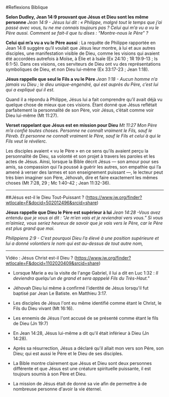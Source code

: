 #Reflexions Biblique 

**Selon Dudley, Jean 14:9 prouvant que Jésus et Dieu sont les même personne**
*Jean 14:9 - Jésus lui dit : « Philippe, malgré tout le temps que
j’ai passé avec vous, tu ne me connais toujours pas ? Celui qui m’a vu a vu le
Père aussi. Comment se fait-il que tu dises : “Montre-nous le Père” ?*

**Celui qui m’a vu a vu le Père aussi** : La requête de Philippe rapportée en
Jean 14:8 suggère qu’il voulait que Jésus leur montre, à lui et aux autres
disciples, une manifestation visible de Dieu, comme les visions qui avaient été
accordées autrefois à Moïse, à Élie et à Isaïe (Ex 24:10 ; 1R 19:9-13 ; Is
6:1-5). Dans ces visions, ces serviteurs de Dieu ont vu des représentations
symboliques de Dieu, et non Dieu lui-même (Ex 33:17-23 ; Jean 1:18). 

**Jésus rappelle que seul le Fils a vu le Père**
*Jean 1:18 - Aucun homme n’a jamais vu Dieu ; le dieu unique-engendré, qui est
auprès du Père, c’est lui qui a expliqué qui il est.*

Quand il a répondu à Philippe, Jésus lui a fait comprendre qu’il avait déjà vu
quelque chose de mieux que ces visions. Étant donné que Jésus reflétait
parfaitement la personnalité de son Père, voir Jésus, c’était comme voir Dieu
lui-même (Mt 11:27).

**Verset rappelant que Jésus est en mission pour Dieu** 
*Mt 11:27 Mon Père m’a confié toutes choses. Personne ne connaît vraiment le
Fils, sauf le Pèreb. Et personne ne connaît vraiment le Père, sauf le Fils et
celui à qui le Fils veut le révélerc.*

Les disciples avaient « vu le Père » en ce sens qu’ils avaient perçu la
personnalité de Dieu, sa volonté et son projet à travers les paroles et les
actes de Jésus. Ainsi, lorsque la Bible décrit Jésus — son amour pour ses amis,
sa compassion qui l’a poussé à guérir les autres, son empathie qui l’a amené à
verser des larmes et son enseignement puissant —, le lecteur peut très bien
imaginer son Père, Jéhovah, dire et faire exactement les mêmes choses (Mt 7:28,
29 ; Mc 1:40-42 ; Jean 11:32-36).

-------------------------------------
##Jésus est-il le Dieu Tout-Puissant ?
(https://www.jw.org/finder?wtlocale=F&docid=502012496&srcid=share)

**Jésus rappelle que Dieu le Père est supérieur à lui**
*Jean 14:28 -Vous avez entendu que je vous ai dit : “Je m’en vais et je
reviendrai vers vous.” Si vous m’aimiez, vous seriez heureux de savoir que je
vais vers le Père, car le Père est plus grand que moi.*

*Philippiens 2:9 - C’est pourquoi Dieu l’a élevé à une position supérieure et
lui a donné volontiers le nom qui est au-dessus de tout autre nom,*

------------------------------------
Vidéo : Jésus Christ est-il Dieu ?
(https://www.jw.org/finder?wtlocale=F&docid=1102020409&srcid=share)

- Lorsque Marie a eu la visite de l'ange Gabriel, il lui a dit en Luc 1:32 : *Il
deviendra quelqu'un de grand et sera apppelé Fils du Très-Haut."*

- Jéhovah Dieu lui même à confirmé l'identité de Jésus lorsqu'il fut baptisé
  par Jean Le Batiste. en Matthieu 3:17.

- Les disciples de Jésus l'ont eu même identifié comme étant le Christ, le Fils
  du Dieu vivant (Mt 16:16).
 
- Les ennemis de Jésus l'ont accusé de se présenté comme étant le fils de Dieu (Jn 19:7)

- En Jean 14:28, Jésus lui-même a dit qu'il était inférieur à Dieu (Jn 14:28).

- Après sa résurrection, Jésus a déclaré qu'il allait mon vers son Pére, son
  Dieu; qui est aussi le Père et le Dieu de ses disciples.

- La Bible montre clairement que Jésus et Dieu sont deux personnes différente
  et que Jésus est une créature spirituelle puissante, il est toujours soumis à
son Père et Dieu.

- La mission de Jésus était de donné sa vie afin de permettre à de nombreuse
  personne d'avoir la vie éternel.


